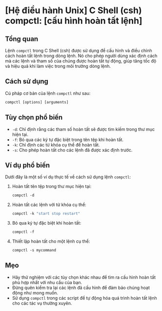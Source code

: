# [Hệ điều hành Unix] C Shell (csh) compctl: [cấu hình hoàn tất lệnh]

## Tổng quan
Lệnh `compctl` trong C Shell (csh) được sử dụng để cấu hình và điều chỉnh cách hoàn tất lệnh trong dòng lệnh. Nó cho phép người dùng xác định cách mà các lệnh và tham số của chúng được hoàn tất tự động, giúp tăng tốc độ và hiệu quả khi làm việc trong môi trường dòng lệnh.

## Cách sử dụng
Cú pháp cơ bản của lệnh `compctl` như sau:

```csh
compctl [options] [arguments]
```

## Tùy chọn phổ biến
- `-d`: Chỉ định rằng các tham số hoàn tất sẽ được tìm kiếm trong thư mục hiện tại.
- `-f`: Bỏ qua các ký tự đặc biệt trong tên tệp khi hoàn tất.
- `-k`: Chỉ định các từ khóa cụ thể để hoàn tất.
- `-s`: Cho phép hoàn tất cho các lệnh đã được xác định trước.

## Ví dụ phổ biến
Dưới đây là một số ví dụ thực tế về cách sử dụng lệnh `compctl`:

1. Hoàn tất tên tệp trong thư mục hiện tại:
   ```csh
   compctl -d
   ```

2. Hoàn tất các lệnh với từ khóa cụ thể:
   ```csh
   compctl -k "start stop restart"
   ```

3. Bỏ qua ký tự đặc biệt khi hoàn tất:
   ```csh
   compctl -f
   ```

4. Thiết lập hoàn tất cho một lệnh cụ thể:
   ```csh
   compctl -s mycommand
   ```

## Mẹo
- Hãy thử nghiệm với các tùy chọn khác nhau để tìm ra cấu hình hoàn tất phù hợp nhất với nhu cầu của bạn.
- Đừng quên kiểm tra lại các lệnh đã cấu hình để đảm bảo chúng hoạt động như mong muốn.
- Sử dụng `compctl` trong các script để tự động hóa quá trình hoàn tất lệnh cho các tác vụ thường xuyên.